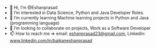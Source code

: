 - 👋 Hi, I’m @Eshanprasad
- 👀 I’m interested in Data Science, Python and Java Developer Roles.
- 🌱 I’m currently learning Machine learning projects in Python and Java (programming language)
- 💞️ I’m looking to collaborate on projects, Work as a Software Developer
- 📫 How to reach me => email: eshanprasad23@gmail.com, Linkedin: www.linkedin.com/in/baikaneshanprasad
